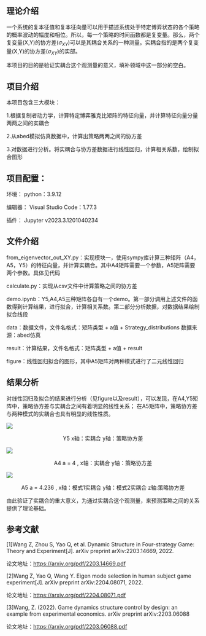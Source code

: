 ## 理论介绍
一个系统的复本征值和复本征向量可以用于描述系统处于特定博弈状态的各个策略的概率波动的幅度和相位。所以，每一个策略的时间函数都是复变量。那么，两个复变量(X,Y)的协方差($\sigma_{XY}$)可以是其耦合关系的一种测量。实耦合指的是两个复变量(X,Y)的协方差($\sigma_{XY}$)的实部。


本项目的目的是验证实耦合这个观测量的意义，填补领域中这一部分的空白。

## 项目介绍

本项目包含三大模块：

1.根据复制者动力学，计算特定博弈雅克比矩阵的特征向量，并计算特征向量分量两两之间的实耦合

2.从abed模拟仿真数据中，计算出策略两两之间的协方差

3.对数据进行分析。将实耦合与协方差数据进行线性回归，计算相关系数，绘制拟合图形

## 项目配置：

环境：
python：3.9.12

编辑器：
Visual Studio Code：1.77.3

插件：
Jupyter v2023.3.1201040234



## 文件介绍

from_eigenvector_out_XY.py：实现模块一，使用sympy库计算三种矩阵（A4，A5，Y5）的特征向量，并计算实耦合。其中A4矩阵需要一个参数，A5矩阵需要两个参数。具体见代码

calculate.py：实现从csv文件中计算策略之间的协方差

demo.ipynb：Y5,A4,A5三种矩阵各自有一个demo。第一部分调用上述文件的函数得到计算结果，进行拟合，计算相关系数。第二部分分析数据，对数据结果绘制拟合线段

data：数据文件，文件名格式：矩阵类型 + a值 + Strategy_distributions  数据来源：abed仿真

result：计算结果，文件名格式：矩阵类型 + a值 + result

figure：线性回归拟合的图形，其中A5矩阵对两种模式进行了二元线性回归

## 结果分析
对线性回归及拟合的结果进行分析（见figure以及result），可以发现，在A4,Y5矩阵中，策略协方差与实耦合之间有着明显的线性关系；
在A5矩阵中，策略协方差与两种模式的实耦合也具有明显的线性性质。

![](figure/Y5.png)
<center><p>Y5  x轴：实耦合  y轴：策略协方差</p></center>


![](figure/A4_4.png)
<center><p>A4 a = 4 ,  x轴：实耦合  y轴：策略协方差</p></center>


![](figure/A5_4.236.png)
<center><p>A5 a = 4.236 ,  x轴：模式1实耦合  y轴：模式2实耦合 z轴:策略协方差</p></center>




由此验证了实耦合的重大意义，为通过实耦合这个观测量，来预测策略之间的关系提供了理论基础。



## 参考文献
[1]Wang Z, Zhou S, Yao Q, et al. Dynamic Structure in Four-strategy Game: Theory and Experiment[J]. arXiv preprint arXiv:2203.14669, 2022.    


论文地址：https://arxiv.org/pdf/2203.14669.pdf

[2]Wang Z, Yao Q, Wang Y. Eigen mode selection in human subject game experiment[J]. arXiv preprint arXiv:2204.08071, 2022.

论文地址：https://arxiv.org/pdf/2204.08071.pdf


[3]Wang, Z. (2022). Game dynamics structure control by design: an example from experimental economics. arXiv preprint arXiv:2203.06088

论文地址：https://arxiv.org/pdf/2203.06088.pdf

